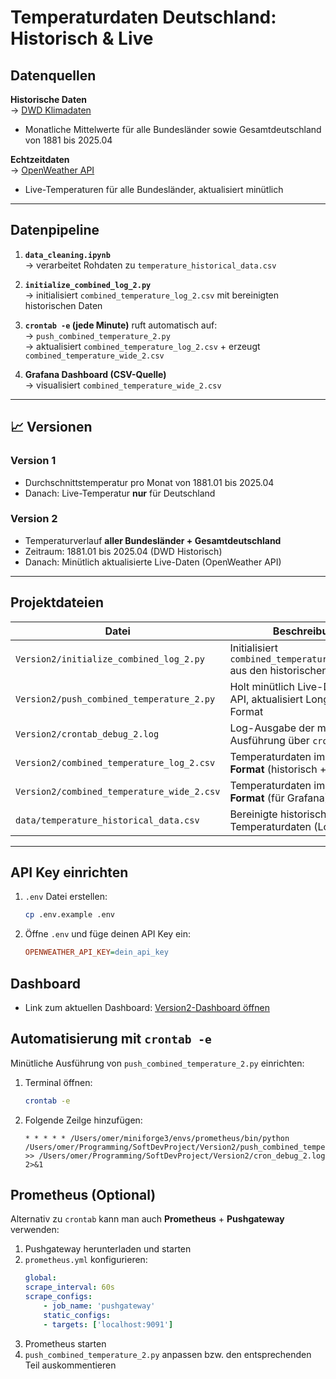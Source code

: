 # Temperaturdaten Deutschland: Historisch & Live

## Datenquellen

**Historische Daten**  
→ [DWD Klimadaten](https://www.dwd.de/DE/leistungen/cdc/cdc_ueberblick-klimadaten.html)  
- Monatliche Mittelwerte für alle Bundesländer sowie Gesamtdeutschland von 1881 bis 2025.04

**Echtzeitdaten**  
→ [OpenWeather API](https://openweathermap.org/city/2643743)  
- Live-Temperaturen für alle Bundesländer, aktualisiert minütlich

---

## Datenpipeline

1. **`data_cleaning.ipynb`**  
   → verarbeitet Rohdaten zu `temperature_historical_data.csv`

2. **`initialize_combined_log_2.py`**  
   → initialisiert `combined_temperature_log_2.csv` mit bereinigten historischen Daten

3. **`crontab -e` (jede Minute)** ruft automatisch auf:  
   → `push_combined_temperature_2.py`  
   → aktualisiert `combined_temperature_log_2.csv` + erzeugt `combined_temperature_wide_2.csv`

4. **Grafana Dashboard (CSV-Quelle)**  
   → visualisiert `combined_temperature_wide_2.csv`

---

## 📈 Versionen

### Version 1  
- Durchschnittstemperatur pro Monat von 1881.01 bis 2025.04  
- Danach: Live-Temperatur **nur** für Deutschland

### Version 2  
- Temperaturverlauf **aller Bundesländer + Gesamtdeutschland**  
- Zeitraum: 1881.01 bis 2025.04 (DWD Historisch)  
- Danach: Minütlich aktualisierte Live-Daten (OpenWeather API)

---

## Projektdateien

| Datei | Beschreibung |
|-------|--------------|
| `Version2/initialize_combined_log_2.py` | Initialisiert `combined_temperature_log_2.csv` aus den historischen Daten |
| `Version2/push_combined_temperature_2.py` | Holt minütlich Live-Daten per API, aktualisiert Long- & Wide-Format |
| `Version2/crontab_debug_2.log` | Log-Ausgabe der minütlichen Ausführung über `crontab` |
| `Version2/combined_temperature_log_2.csv` | Temperaturdaten im **Long Format** (historisch + live) |
| `Version2/combined_temperature_wide_2.csv` | Temperaturdaten im **Wide Format** (für Grafana) |
| `data/temperature_historical_data.csv` | Bereinigte historische Temperaturdaten (Long Format) |

---

## API Key einrichten

1. `.env` Datei erstellen:
   ```bash
   cp .env.example .env
   ```
2. Öffne `.env` und füge deinen API Key ein:
    ```ini
    OPENWEATHER_API_KEY=dein_api_key
    ```

## Dashboard

- Link zum aktuellen Dashboard: [Version2-Dashboard öffnen](https://snapshots.raintank.io/dashboard/snapshot/UxM6IdqLOsoAkR8WqlsxTcquj2ZhsDwY)

## Automatisierung mit `crontab -e`

Minütliche Ausführung von `push_combined_temperature_2.py` einrichten:

1. Terminal öffnen:
    ```bash
    crontab -e
    ```
2. Folgende Zeilge hinzufügen:
    ```vim
    * * * * * /Users/omer/miniforge3/envs/prometheus/bin/python /Users/omer/Programming/SoftDevProject/Version2/push_combined_temperature_2.py >> /Users/omer/Programming/SoftDevProject/Version2/cron_debug_2.log 2>&1
    ```

## Prometheus (Optional)

Alternativ zu `crontab` kann man auch **Prometheus** + **Pushgateway** verwenden:

1. Pushgateway herunterladen und starten
2. `prometheus.yml` konfigurieren:
    ```yml
    global:
    scrape_interval: 60s
    scrape_configs:
        - job_name: 'pushgateway'
        static_configs:
        - targets: ['localhost:9091']
    ```
3. Prometheus starten
4. `push_combined_temperature_2.py` anpassen bzw. den entsprechenden Teil auskommentieren
